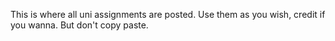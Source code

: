 This is where all uni assignments are posted. Use them as you wish, credit if you wanna. But don't copy paste.

